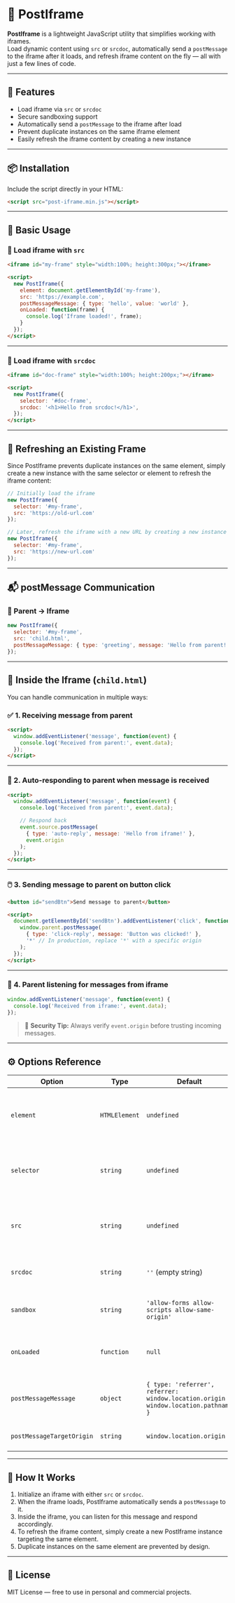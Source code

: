 # 🧩 PostIframe

**PostIframe** is a lightweight JavaScript utility that simplifies working with iframes.  
Load dynamic content using `src` or `srcdoc`, automatically send a `postMessage` to the iframe after it loads, and refresh iframe content on the fly — all with just a few lines of code.

---

## 🚀 Features

- Load iframe via `src` or `srcdoc`
- Secure sandboxing support
- Automatically send a `postMessage` to the iframe after load
- Prevent duplicate instances on the same iframe element
- Easily refresh the iframe content by creating a new instance

---

## 📦 Installation

Include the script directly in your HTML:

```html
<script src="post-iframe.min.js"></script>
```

---

## 🧪 Basic Usage

### 🔹 Load iframe with `src`

```html
<iframe id="my-frame" style="width:100%; height:300px;"></iframe>

<script>
  new PostIframe({
    element: document.getElementById('my-frame'),
    src: 'https://example.com',
    postMessageMessage: { type: 'hello', value: 'world' },
    onLoaded: function(frame) {
      console.log('Iframe loaded!', frame);
    }
  });
</script>
```

---

### 🔹 Load iframe with `srcdoc`

```html
<iframe id="doc-frame" style="width:100%; height:200px;"></iframe>

<script>
  new PostIframe({
    selector: '#doc-frame',
    srcdoc: '<h1>Hello from srcdoc!</h1>',
  });
</script>
```

---

## 🔄 Refreshing an Existing Frame

Since PostIframe prevents duplicate instances on the same element, simply create a new instance with the same selector or element to refresh the iframe content:

```js
// Initially load the iframe
new PostIframe({
  selector: '#my-frame',
  src: 'https://old-url.com'
});

// Later, refresh the iframe with a new URL by creating a new instance
new PostIframe({
  selector: '#my-frame',
  src: 'https://new-url.com'
});
```

---

## 📬 postMessage Communication

### 🔹 Parent → Iframe

```js
new PostIframe({
  selector: '#my-frame',
  src: 'child.html',
  postMessageMessage: { type: 'greeting', message: 'Hello from parent!' }
});
```

---

## 🧠 Inside the Iframe (`child.html`)

You can handle communication in multiple ways:

### ✅ 1. Receiving message from parent

```html
<script>
  window.addEventListener('message', function(event) {
    console.log('Received from parent:', event.data);
  });
</script>
```

---

### 🔁 2. Auto-responding to parent when message is received

```html
<script>
  window.addEventListener('message', function(event) {
    console.log('Received from parent:', event.data);

    // Respond back
    event.source.postMessage(
      { type: 'auto-reply', message: 'Hello from iframe!' },
      event.origin
    );
  });
</script>
```

---

### 🖱️ 3. Sending message to parent on button click

```html
<button id="sendBtn">Send message to parent</button>

<script>
  document.getElementById('sendBtn').addEventListener('click', function() {
    window.parent.postMessage(
      { type: 'click-reply', message: 'Button was clicked!' },
      '*' // In production, replace '*' with a specific origin
    );
  });
</script>
```

---

### 🧭 4. Parent listening for messages from iframe

```js
window.addEventListener('message', function(event) {
  console.log('Received from iframe:', event.data);
});
```

> 🔐 **Security Tip:** Always verify `event.origin` before trusting incoming messages.

---

## ⚙️ Options Reference

| Option                    | Type          | Default                                                                 | Description |
|---------------------------|---------------|-------------------------------------------------------------------------|-------------|
| `element`                 | `HTMLElement` | `undefined`                                                             | The target iframe element. Required if `selector` is not used. |
| `selector`                | `string`      | `undefined`                                                             | CSS selector to find the iframe. Alternative to `element`. |
| `src`                     | `string`      | `undefined`                                                             | URL to load in the iframe. Required if `srcdoc` is not provided. |
| `srcdoc`                  | `string`      | `''` (empty string)                                                     | Inline HTML to embed directly into the iframe. |
| `sandbox`                 | `string`      | `'allow-forms allow-scripts allow-same-origin'`                         | Sandbox attribute for iframe security. |
| `onLoaded`                | `function`    | `null`                                                                  | Callback triggered after the iframe is loaded. |
| `postMessageMessage`      | `object`      | `{ type: 'referrer', referrer: window.location.origin + window.location.pathname }` | Message object sent to the iframe after load. |
| `postMessageTargetOrigin` | `string`      | `window.location.origin`                                                | Target origin for `postMessage`. |

---

## 🧠 How It Works

1. Initialize an iframe with either `src` or `srcdoc`.
2. When the iframe loads, PostIframe automatically sends a `postMessage` to it.
3. Inside the iframe, you can listen for this message and respond accordingly.
4. To refresh the iframe content, simply create a new PostIframe instance targeting the same element.
5. Duplicate instances on the same element are prevented by design.

---

## 📄 License

MIT License — free to use in personal and commercial projects.

